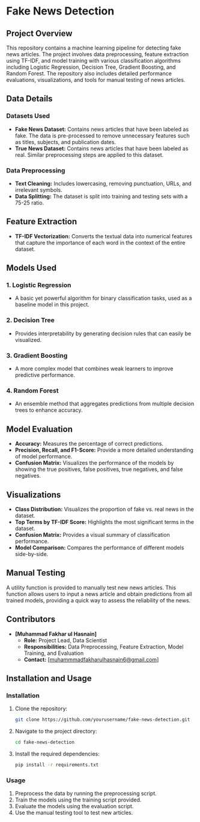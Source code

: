 # **Fake News Detection**

## **Project Overview**

This repository contains a machine learning pipeline for detecting fake news articles. The project involves data preprocessing, feature extraction using TF-IDF, and model training with various classification algorithms including Logistic Regression, Decision Tree, Gradient Boosting, and Random Forest. The repository also includes detailed performance evaluations, visualizations, and tools for manual testing of news articles.

## **Data Details**

### **Datasets Used**
- **Fake News Dataset:** Contains news articles that have been labeled as fake. The data is pre-processed to remove unnecessary features such as titles, subjects, and publication dates.
- **True News Dataset:** Contains news articles that have been labeled as real. Similar preprocessing steps are applied to this dataset.

### **Data Preprocessing**
- **Text Cleaning:** Includes lowercasing, removing punctuation, URLs, and irrelevant symbols.
- **Data Splitting:** The dataset is split into training and testing sets with a 75-25 ratio.

## **Feature Extraction**

- **TF-IDF Vectorization:** Converts the textual data into numerical features that capture the importance of each word in the context of the entire dataset.

## **Models Used**

### **1. Logistic Regression**
- A basic yet powerful algorithm for binary classification tasks, used as a baseline model in this project.

### **2. Decision Tree**
- Provides interpretability by generating decision rules that can easily be visualized.

### **3. Gradient Boosting**
- A more complex model that combines weak learners to improve predictive performance.

### **4. Random Forest**
- An ensemble method that aggregates predictions from multiple decision trees to enhance accuracy.

## **Model Evaluation**

- **Accuracy:** Measures the percentage of correct predictions.
- **Precision, Recall, and F1-Score:** Provide a more detailed understanding of model performance.
- **Confusion Matrix:** Visualizes the performance of the models by showing the true positives, false positives, true negatives, and false negatives.

## **Visualizations**

- **Class Distribution:** Visualizes the proportion of fake vs. real news in the dataset.
- **Top Terms by TF-IDF Score:** Highlights the most significant terms in the dataset.
- **Confusion Matrix:** Provides a visual summary of classification performance.
- **Model Comparison:** Compares the performance of different models side-by-side.

## **Manual Testing**

A utility function is provided to manually test new news articles. This function allows users to input a news article and obtain predictions from all trained models, providing a quick way to assess the reliability of the news.

## **Contributors**

- **[Muhammad Fakhar ul Hasnain]**
  - **Role:** Project Lead, Data Scientist
  - **Responsibilities:** Data Preprocessing, Feature Extraction, Model Training, and Evaluation
  - **Contact:** [muhammmadfakharulhasnain6@gmail.com]

## **Installation and Usage**

### **Installation**

1. Clone the repository:
   ```bash
   git clone https://github.com/yourusername/fake-news-detection.git
   ```
2. Navigate to the project directory:
   ```bash
   cd fake-news-detection
   ```
3. Install the required dependencies:
   ```bash
   pip install -r requirements.txt
   ```

### **Usage**

1. Preprocess the data by running the preprocessing script.
2. Train the models using the training script provided.
3. Evaluate the models using the evaluation script.
4. Use the manual testing tool to test new articles.

